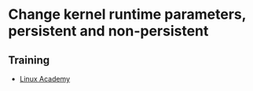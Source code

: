 # Change kernel runtime parameters, persistent and non-persistent

## Training
* [Linux Academy](https://linuxacademy.com/cp/courses/lesson/course/5434/lesson/12/module/428)